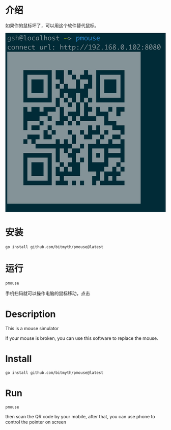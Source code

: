 # 介绍

如果你的鼠标坏了，可以用这个软件替代鼠标。

![运行截图](doc/screenshot.jpg)

# 安装

```shell
go install github.com/bitmyth/pmouse@latest
```

# 运行

```shell
pmouse
```

手机扫码就可以操作电脑的鼠标移动，点击

# Description

This is a mouse simulator

If your mouse is broken, you can use this software to replace the mouse.

# Install

```shell
go install github.com/bitmyth/pmouse@latest
```

# Run

```shell
pmouse
```

then scan the QR code by your mobile, after that, you can use phone to control the pointer on screen
